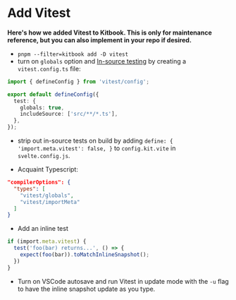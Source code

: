 # Add Vitest

**Here's how we added Vitest to Kitbook. This is only for maintenance reference, but you can also implement in your repo if desired.**

- `pnpm --filter=kitbook add -D vitest`
- turn on `globals` option and [In-source testing](https://vitest.dev/guide/features.html#in-source-testing) by creating a `vitest.config.ts` file:
```ts
import { defineConfig } from 'vitest/config';

export default defineConfig({
  test: {
    globals: true,
    includeSource: ['src/**/*.ts'],
  },
});
```
- strip out in-source tests on build by adding `define: { 'import.meta.vitest': false, }` to `config.kit.vite` in `svelte.config.js`.

- Acquaint Typescript:
```json
"compilerOptions": {
  "types": [
    "vitest/globals",
    "vitest/importMeta"
  ]
}
```

- Add an inline test
```ts
if (import.meta.vitest) {
  test('foo(bar) returns...', () => {
    expect(foo(bar)).toMatchInlineSnapshot();
  })
}
```

- Turn on VSCode autosave and run Vitest in update mode with the `-u` flag to have the inline snapshot update as you type.